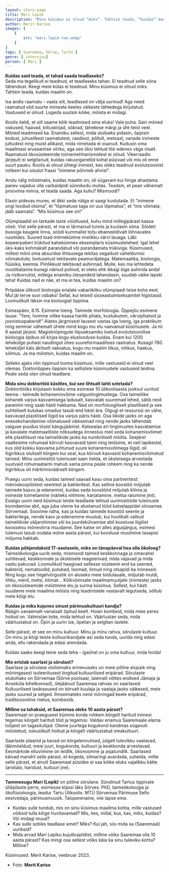 ```yaml
---
layout: story-page
title: Mari Lepik
description: "Minu küsimus ei olnud “miks”. Tahtsin teada, “kuidas” maailm on."
author: Merit Karise
images: [
    {
        src: "mari-lepik-too.webp"
    }
]
tags: [ Saaremaa, Sõrve, Tartu ]
genre: [ intervjuu]
person: [ Mari ]
---
```


<!-- # {{$doc.title}} -->

**Kuidas said teada, et tahad saada teadlaseks?** \
Seda ma tegelikult ei teadnud, et teadlaseks tahan. Ei teadnud selle sõna tähendust. Keegi meie külas ei teadnud. Minu küsimus ei olnud miks. Tahtsin teada, kuidas maailm on.

Isa andis raamatu - vaata siit, teadlased on välja uurinud! Aga need raamatud olid suurte inimeste keeles väikeste tähtedega kirjutatud. Vastuseid ei olnud. Lugeda suutsin kõike, mõista ei midagi.

Koolis öeldi, et siit saame kõik teadmised oma eluks! Vale puha. Sain mõned oskused, haavad, kiituskirjad, sõbrad, tähekese märgi ja üht-teist veel. Mõned teadmised ka. Enamiku sellest, mida oluliseks pidasin, õppisin kodust, juhuslikest raamatutest, raadiost, põllult, metsast, vanade inimeste juttudest ning muist allikaist, mida nimetada ei osanud. Kudusin oma maailmast arusaamise võrku, aga see üksi tehtud töö edenes väga visalt. Raamatuid ökosüsteemide toimemehhanismidest ei olnud. Vikerraadio järjejutt ei selgitanud, kuidas rakuorganellid kohal püsivad või mis oli enne suurt pauku. Koolis ei olnud ühtegi inimest, kes oleks teadnud evolutsioonist rohkem kui sisutut fraasi “inimene põlvneb ahvist”. 

Arutu nälg mõistmaks, kuidas maailm on, oli sügavam kui hinge ahastama panev vajadus olla varbaidpidi sünnikodu mullas. Teadsin, et pean vähemalt proovima minna, et teada saada. Aga kuhu? Mismoodi?

Elasin pidevas mures, et äkki seda nälga ei saagi kustutada. Et “inimene ongi loodud otsima”, et “lõpmatuse taga on uus lõpmatus”, et “mis vöimata, jääb saamata”. “Mis küsimus see on!” 

Olümpiaadid on tarkade laste võistlused, kuhu mind millegipärast kaasa võeti. Vist selle pärast, et ma ei lärmanud tunnis ja kuulasin sõna. Sõideti bussiga kaugele linna, söödi kummalist toitu ebameeldivalt lõhnavates ruumides. Suured toad mitmekümne imelikku värvi lauaga. Läbi kopeerpaberi trükitud kahekümnes eksemplaris küsimustelehed. Igal lehel üks-kaks kohmakalt parandatud või parandamata trükiviga. Küsimused, millest mõni oma absurdse lihtsusega tekitas segadust vaheldumisi võimatutute, lootusetust tekitavate peamurdjatega. Matemaatika, bioloogia, füüsika, keemia. Piinlikkust tekitavad auhinnad. Mulle, kes ma lehtedeta mustikataime kunagi näinud polnud, ei oleks ehk ikkagi õige auhinda anda! Ja ristkorrutist, millega enamiku ülesandeid lahendasin, suudab väike lapski teha! Kuidas nad ei näe, et ma ei tea, kuidas maailm on?

Priipääse ülikooli bioloogia erialale vabariikliku olümpiaadi teise koha eest. Mul jäi terve suvi vabaks! Sellal, kui teised sisseastumiseksamitel higistasid. Loomulikult läksin ma bioloogiat õppima.

Esmaspäev, 8.15. Esimene loeng. Taimede morfoloogia. Õppejõu esimene lause: 
“Tere, homme võtke kaasa harilik pliiats, kustukumm, värvipliiatsid ja joonistuspaberid!”
Alates järgmisest lausest vastas iga loeng, iga praktikum ning seminar vähemalt ühele mind kogu mu elu vaevanud küsimusele. Ja nii 6 aastat järjest. Magistriõpingute lõpueksamiks loetud evolutsioonilise bioloogia õpikus oli kirjas kogu eluslooduse kuidas. Enam kui 1200 lehekülge puhast naudingut ühes suureformaadilises raamatus. Kusagil 780. leheküljel käis äkitselt naksatus, kogu mu maailm liikus, nihkus, haakus, sõlmus. Ja ma mõistsin, kuidas maailm on.

Selleks ajaks olin õppinud looma küsimusi, mille vastuseid ei olnud veel olemas. Doktoriõppes õppisin ka sellistele küsimustele vastuseid leidma. Peale seda olen olnud teadlane.

**Mida sinu doktoritöö käsitles, kui see lihtsalt lahti seletada?** \
Doktoritööks kirjutasin kokku oma esimese 10 ülikooliaasta jooksul uuritud teema - taimede kohanemisvõime valgustingimustega. Osa taimeliike kohaneb varjus kasvamisega ladusalt, kasvatab suuremad lehed, sätib neid paremini ning saab hästi hakkama. Nad on morfoloogiliselt plastilised ja see suhteliselt kulukas omadus tasub end hästi ära. Olgugi et ressurssi on vähe, kasvavad plastilised liigid ka varjus päris hästi. Osa liikide jaoks on aga enesekohandamise võimalused väiksemad ning nende jaoks tähendab valguse puudus tõsist kängujäämist. Katseaias eri tingimustes kasvatamise ja kavalate matemaatiliste nõksudega õnnestus meil seda kohanemisvõimet ehk plastilisust rea taimeliikide jaoks ka numbriliselt mõõta. Seejärel vaatlesime rohumaal kõrvuti kasvavaid taimi ning leidsime, et neil lapikestel, kus olid kokku kasvama juhtunud suure kohanemisvõimega liigid, oli liigirikkus oluliselt kõrgem kui seal, kus kõrvuti kasvasid kohanemisvõimetud taimed. Minu uurimistöö tulemusel saan öelda, et üksteisega arvestada suutvaid rohumaataimi mahub sama pinna peale rohkem ning ka nende liigirikkus oli märkimisväärselt kõrgem.

Praegu uurin seda, kuidas taimed saavad kasu oma partneritest: mikroskoopilistest seentest ja bakteritest. Kas selline koostöö mõjutab taimede kasvu ja edenemist, kuidas seda koostööd mõjutab kliima ja inimeste toimetamine (näiteks niitmine, karjatamine, metsa raiumine jmt). Esialgu uurin neid küsimusi teiste teadlaste tehtud uurimistööde tulemuste koondamise abil, aga juba oleme ka alustanud tööd katselappidel siinsamas Sõrvemaal. Soovime näha, kas ja kuidas taimede koostöö seente ja bakteritega, nende kasv ja edenemine muutub, kui hoolikalt valitud taimeliikide väljarohimise või ka juurdekülvamise abil koosluse liigilist koosseisu mõnevõrra muudame. See katse on alles algusjärgus, esimesi tulemusi tasub oodata mõne aasta pärast, kui koosluse muutmine tasapisi mõjuma hakkab.

**Kuidas põhjendaksid 17-aastasele, miks on tänapäeval hea olla ökoloog?** \
Taimeökoloogia uurib seda, mismoodi taimed keskkonnaga ja omavahel suhtlevad, keskkonnale ja üksteisele reageerivad, mida vajavad ja mida vastu pakuvad. Loomulikult haagivad sellesse süsteemi end ka seened, bakterid, nematoodid, putukad, loomad, linnud ning otsapidi ka inimesed. Ning kogu see hiigelvõrgustik on aluseks meie toidulauale, mõjutab muldi, õhku, merd, metsi, kliimat…  Kõikvõimsate maailmamuutjate (inimeste) jaoks on ökosüsteemide mõistmine elu ja surma küsimus. Sellest, kui hästi suudame meie maailma mõista ning teadmistele vastavalt tegutseda, sõltub meie kõigi elu. 

**Kuidas ja miks kujunes sinust pärimuskultuuri kandja?** \
Räägin vanaemalt-vanaisalt õpitud keelt. Hoian kombeid, mida meie peres hoitud on. Valmistan toite, mida tehtud on. Väärtustan seda, mida väärtustatud on. Õpin ja uurin ise, õpetan ja selgitan lastele. 

Selle pärast, et see on minu kultuur. Minu ja minu rahva, sõrulaste kultuur. On minu ja kõigi teiste kultuurikandjate asi seda tunda, uurida ning edasi anda, ellu rakendada ja edasi arendada. 

Kuidas saaks keegi teine seda teha - igaühel on ju oma kultuur, mida hoida!

**Mis eristab saarlast ja sõrulast?** \
Saarlase ja sõrulase olulisimaks erinevuseks on meie põline elupaik ning mõningasest isoleeritusest tingitud kultuurilised eripärad. Sõrulaste elukohaks on Sõrvemaa (Sõrve poolsaar, laiemalt võttes endised Jämaja ja Anseküla kihelkonnad), ülejäänud Saaremaa rahvas on saarlased. Kultuurilised iseärasused on kõrvalt kuulaja ja vaataja jaoks väikesed, meie jaoks suured ja selged. Ilmseimateks neist mõningad keele eripärad, traditsiooniline riietus, kombestik. 
 
**Milline sa tahaksid, et Saaremaa oleks 10 aasta pärast?** \
Saaremaal on praegusest kümme korda rohkem kõrgelt haritud inimesi tegemas kõrgelt haritud töid ja tegemisi. Valdav enamus Saaremaale elama tulijaist on tagasitulijad. Oleme juurtega kogukond kandmas sügavuti mõistetud, oskuslikult hoitud ja kõrgelt väärtustatud omakultuuri. 

Saarlaste plaanid ja kavad on kõrgelennulised, julgelt tulevikku vaatavad, läbimõeldud, meie juuri, kogukonda, kultuuri ja keskkonda arvestavad. Eesmärkide elluviimine on leidlik, ökonoomne ja asjatundlik. Saarlased käivad mandril selle pärast, et kogeda, silmaringi avardada, suhelda, mitte selle pärast, et ainult Saaremaal püsides ei saa kõike eluks vajalikku kätte (arstiabi, haridust, kultuuri jne). 

* * *

**Tammeougu Mari (Lepik)** on põline sõrulane. Sündinud Tartus õppivate üliõpilaste perre, esimesse klassi läks Sõrves. PhD, taimeökoloogia ja ökofüsioloogia, teadur Tartu Ülikoolis. MTÜ Sörvemaa Pärimuse Selts eestvedaja, pärimusmuusik. Taluperenaine, viie lapse ema.


<story-author :author="author"></story-author>

<details-wrapper summary="Mis mõtted tekkisid?">

- Kuidas sulle tundub, mis on sinu küsimus maailma kohta, mille vastused võiksid tulla kõige huvitavamad? Mis, kes, millal, kus, kas, miks, kuidas? Või midagi muud?
- Kas sulle sobiks teadlase amet? Miks? Kui jah, siis mida sa (Saaremaal) uuriksid?
- Mida arvad Mari Lepiku kujutluspildist, milline võiks Saaremaa olla 10 aasta pärast? Kas mingi osa sellest võiks käia ka sinu tuleviku kohta? Milline?

</details-wrapper>

<details-wrapper summary="Allikad" class="text-sm" icon="icon-park-outline:document-folder">

Küsimused. Merit Karise, veebruar 2023.
- Foto: **Merit Karise**

</details-wrapper>
